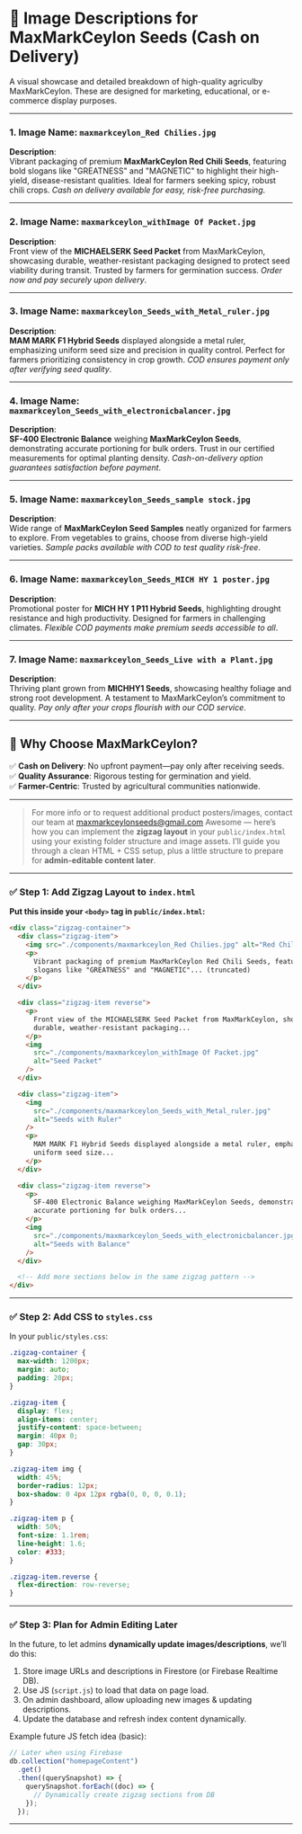 # 🌱 Image Descriptions for MaxMarkCeylon Seeds (Cash on Delivery)

A visual showcase and detailed breakdown of high-quality agriculby MaxMarkCeylon. These are designed for marketing, educational, or e-commerce display purposes.

---

### **1. Image Name: `maxmarkceylon_Red Chilies.jpg`**

**Description**:  
Vibrant packaging of premium **MaxMarkCeylon Red Chili Seeds**, featuring bold slogans like "GREATNESS" and "MAGNETIC" to highlight their high-yield, disease-resistant qualities. Ideal for farmers seeking spicy, robust chili crops. _Cash on delivery available for easy, risk-free purchasing_.

---

### **2. Image Name: `maxmarkceylon_withImage Of Packet.jpg`**

**Description**:  
Front view of the **MICHAELSERK Seed Packet** from MaxMarkCeylon, showcasing durable, weather-resistant packaging designed to protect seed viability during transit. Trusted by farmers for germination success. _Order now and pay securely upon delivery_.

---

### **3. Image Name: `maxmarkceylon_Seeds_with_Metal_ruler.jpg`**

**Description**:  
**MAM MARK F1 Hybrid Seeds** displayed alongside a metal ruler, emphasizing uniform seed size and precision in quality control. Perfect for farmers prioritizing consistency in crop growth. _COD ensures payment only after verifying seed quality_.

---

### **4. Image Name: `maxmarkceylon_Seeds_with_electronicbalancer.jpg`**

**Description**:  
**SF-400 Electronic Balance** weighing **MaxMarkCeylon Seeds**, demonstrating accurate portioning for bulk orders. Trust in our certified measurements for optimal planting density. _Cash-on-delivery option guarantees satisfaction before payment_.

---

### **5. Image Name: `maxmarkceylon_Seeds_sample stock.jpg`**

**Description**:  
Wide range of **MaxMarkCeylon Seed Samples** neatly organized for farmers to explore. From vegetables to grains, choose from diverse high-yield varieties. _Sample packs available with COD to test quality risk-free_.

---

### **6. Image Name: `maxmarkceylon_Seeds_MICH HY 1 poster.jpg`**

**Description**:  
Promotional poster for **MICH HY 1 P11 Hybrid Seeds**, highlighting drought resistance and high productivity. Designed for farmers in challenging climates. _Flexible COD payments make premium seeds accessible to all_.

---

### **7. Image Name: `maxmarkceylon_Seeds_Live with a Plant.jpg`**

**Description**:  
Thriving plant grown from **MICHHY1 Seeds**, showcasing healthy foliage and strong root development. A testament to MaxMarkCeylon’s commitment to quality. _Pay only after your crops flourish with our COD service_.

---

## 🌾 Why Choose MaxMarkCeylon?

✅ **Cash on Delivery**: No upfront payment—pay only after receiving seeds.  
✅ **Quality Assurance**: Rigorous testing for germination and yield.  
✅ **Farmer-Centric**: Trusted by agricultural communities nationwide.

---

> For more info or to request additional product posters/images, contact our team at [maxmarkceylonseeds@gmail.com](maxmarkceylonseeds@gmail.com)
> Awesome — here’s how you can implement the **zigzag layout** in your `public/index.html` using your existing folder structure and image assets. I’ll guide you through a clean HTML + CSS setup, plus a little structure to prepare for **admin-editable content later**.

---

### ✅ Step 1: Add Zigzag Layout to `index.html`

**Put this inside your `<body>` tag in `public/index.html`:**

```html
<div class="zigzag-container">
  <div class="zigzag-item">
    <img src="./components/maxmarkceylon_Red Chilies.jpg" alt="Red Chilies" />
    <p>
      Vibrant packaging of premium MaxMarkCeylon Red Chili Seeds, featuring bold
      slogans like "GREATNESS" and "MAGNETIC"... (truncated)
    </p>
  </div>

  <div class="zigzag-item reverse">
    <p>
      Front view of the MICHAELSERK Seed Packet from MaxMarkCeylon, showcasing
      durable, weather-resistant packaging...
    </p>
    <img
      src="./components/maxmarkceylon_withImage Of Packet.jpg"
      alt="Seed Packet"
    />
  </div>

  <div class="zigzag-item">
    <img
      src="./components/maxmarkceylon_Seeds_with_Metal_ruler.jpg"
      alt="Seeds with Ruler"
    />
    <p>
      MAM MARK F1 Hybrid Seeds displayed alongside a metal ruler, emphasizing
      uniform seed size...
    </p>
  </div>

  <div class="zigzag-item reverse">
    <p>
      SF-400 Electronic Balance weighing MaxMarkCeylon Seeds, demonstrating
      accurate portioning for bulk orders...
    </p>
    <img
      src="./components/maxmarkceylon_Seeds_with_electronicbalancer.jpg"
      alt="Seeds with Balance"
    />
  </div>

  <!-- Add more sections below in the same zigzag pattern -->
</div>
```

---

### ✅ Step 2: Add CSS to `styles.css`

In your `public/styles.css`:

```css
.zigzag-container {
  max-width: 1200px;
  margin: auto;
  padding: 20px;
}

.zigzag-item {
  display: flex;
  align-items: center;
  justify-content: space-between;
  margin: 40px 0;
  gap: 30px;
}

.zigzag-item img {
  width: 45%;
  border-radius: 12px;
  box-shadow: 0 4px 12px rgba(0, 0, 0, 0.1);
}

.zigzag-item p {
  width: 50%;
  font-size: 1.1rem;
  line-height: 1.6;
  color: #333;
}

.zigzag-item.reverse {
  flex-direction: row-reverse;
}
```

---

### ✅ Step 3: Plan for Admin Editing Later

In the future, to let admins **dynamically update images/descriptions**, we’ll do this:

1. Store image URLs and descriptions in Firestore (or Firebase Realtime DB).
2. Use JS (`script.js`) to load that data on page load.
3. On admin dashboard, allow uploading new images & updating descriptions.
4. Update the database and refresh index content dynamically.

Example future JS fetch idea (basic):

```javascript
// Later when using Firebase
db.collection("homepageContent")
  .get()
  .then((querySnapshot) => {
    querySnapshot.forEach((doc) => {
      // Dynamically create zigzag sections from DB
    });
  });
```

---
